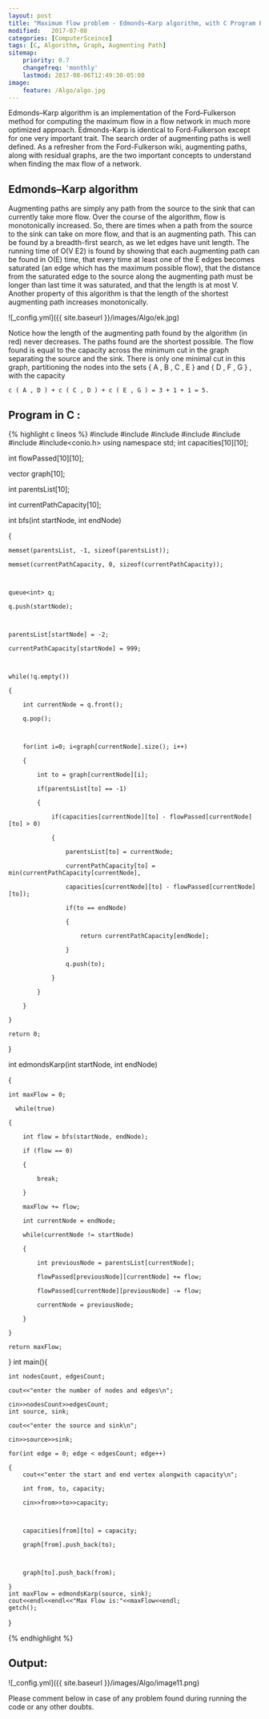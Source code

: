 ```yaml
---
layout: post
title: "Maximum flow problem - Edmonds–Karp algorithm, with C Program Example"
modified:   2017-07-08
categories: [ComputerSceince]
tags: [C, Algorithm, Graph, Augmenting Path]
sitemap:
    priority: 0.7
    changefreq: 'monthly'
    lastmod: 2017-08-06T12:49:30-05:00
image:
    feature: /Algo/algo.jpg
---
```

Edmonds–Karp algorithm is an implementation of the Ford–Fulkerson method for computing the maximum flow in a flow network in much more optimized approach.
Edmonds-Karp is identical to Ford-Fulkerson except for one very important trait. The search order of augmenting paths is well defined. As a refresher from the Ford-Fulkerson wiki, augmenting paths, along with residual graphs, are the two important concepts to understand when finding the max flow of a network.

## Edmonds–Karp algorithm
Augmenting paths are simply any path from the source to the sink that can currently take more flow. Over the course of the algorithm, flow is monotonically increased. So, there are times when a path from the source to the sink can take on more flow, and that is an augmenting path.
This can be found by a breadth-first search, as we let edges have unit length. The running time of O(V E2) is found by showing that each augmenting path can be found in O(E) time, that every time at least one of the E edges becomes saturated (an edge which has the maximum possible flow), that the distance from the saturated edge to the source along the augmenting path must be longer than last time it was saturated, and that the length is at most V. Another property of this algorithm is that the length of the shortest augmenting path increases monotonically.

![_config.yml]({{ site.baseurl }}/images/Algo/ek.jpg)

Notice how the length of the augmenting path found by the algorithm (in red) never decreases. The paths found are the shortest
possible. The flow found is equal to the capacity across the minimum cut in the graph separating the source and the sink. 
There is only one minimal cut in this graph, partitioning the nodes into the sets { A , B , C , E }  and { D , F , G } , with the capacity

    c ( A , D ) + c ( C , D ) + c ( E , G ) = 3 + 1 + 1 = 5.

## Program in C :

{% highlight c lineos %}
#include<cstdio>
#include<cstdio>
#include<queue>
#include<cstring>
#include<vector>
#include<iostream>
#include<conio.h>
using namespace std;
int capacities[10][10];

int flowPassed[10][10];

vector<int> graph[10];

int parentsList[10];       

int currentPathCapacity[10];  

 

int bfs(int startNode, int endNode)

{

    memset(parentsList, -1, sizeof(parentsList));

    memset(currentPathCapacity, 0, sizeof(currentPathCapacity));

 

    queue<int> q;

    q.push(startNode);

 

    parentsList[startNode] = -2;

    currentPathCapacity[startNode] = 999;

 

    while(!q.empty())

    {

        int currentNode = q.front();

        q.pop();

 

        for(int i=0; i<graph[currentNode].size(); i++)

        {

            int to = graph[currentNode][i];

            if(parentsList[to] == -1)

            {

                if(capacities[currentNode][to] - flowPassed[currentNode][to] > 0)

                {

                    parentsList[to] = currentNode;

                    currentPathCapacity[to] = min(currentPathCapacity[currentNode], 

                    capacities[currentNode][to] - flowPassed[currentNode][to]);

                    if(to == endNode)

                    {

                        return currentPathCapacity[endNode];

                    }

                    q.push(to);

                }

            }

        }

    }

    return 0;

}

 

int edmondsKarp(int startNode, int endNode)

{

    int maxFlow = 0;

      while(true)

    {

        int flow = bfs(startNode, endNode);

        if (flow == 0) 

        {

            break;

        }

        maxFlow += flow;

        int currentNode = endNode;

        while(currentNode != startNode)

        {

            int previousNode = parentsList[currentNode];

            flowPassed[previousNode][currentNode] += flow;

            flowPassed[currentNode][previousNode] -= flow;

            currentNode = previousNode;

        }

    }

    return maxFlow;

}
int main(){

    int nodesCount, edgesCount;

    cout<<"enter the number of nodes and edges\n";

    cin>>nodesCount>>edgesCount;
    int source, sink;

    cout<<"enter the source and sink\n";

    cin>>source>>sink;

    for(int edge = 0; edge < edgesCount; edge++)

    {
        cout<<"enter the start and end vertex alongwith capacity\n";

        int from, to, capacity;

        cin>>from>>to>>capacity;

 

        capacities[from][to] = capacity;

        graph[from].push_back(to);

 

        graph[to].push_back(from);

    }
    int maxFlow = edmondsKarp(source, sink);
    cout<<endl<<endl<<"Max Flow is:"<<maxFlow<<endl;
    getch();
}

{% endhighlight %}


## Output:


![_config.yml]({{ site.baseurl }}/images/Algo/image11.png)



Please comment below in case of any problem found during running the code or any other doubts.
